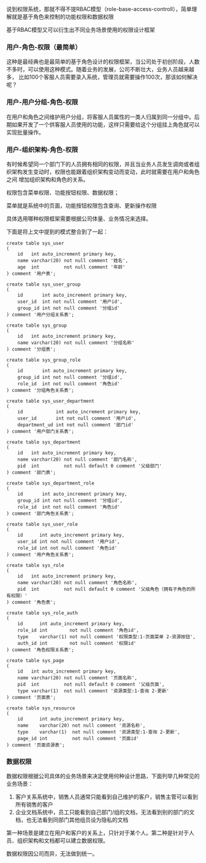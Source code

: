 说到权限系统，那就不得不提RBAC模型（role-base-access-controll），简单理解就是基于角色来控制的功能权限和数据权限

基于RBAC模型又可以衍生出不同业务场景使用的权限设计框架
### 用户-角色-权限（最简单）
这种是最经典也是最简单的基于角色设计的权限框架，当公司处于初创阶段，人数不多时，可以使用这种模式。随着业务的发展，公司不断壮大，业务人员越来越多，
比如100个客服人员需要录入系统，管理员就需要操作100次，那该如何解决呢？
### 用户-用户分组-角色-权限
在用户和角色之间维护用户分组，将客服人员属性的一类人归属到同一分组中。后期如果开发了一个供客服人员使用的功能，这样只需要给这个分组挂上角色就可以
实现批量操作。
### 用户-组织架构-角色-权限
有时候希望同一个部门下的人员拥有相同的权限，并且当业务人员发生调岗或者组织架构发生变动时，权限也能跟着组织架构变动而变动，此时就需要在用户和角色之间
增加组织架构和角色的关系。

权限包含菜单权限、功能按钮权限、数据权限；

菜单就是系统中的页面，功能按钮权限包含查询、更新操作权限

具体选用哪种权限框架需要根据公司体量、业务情况来选择。

下面是将上文中提到的模式整合到了一起：
````
create table sys_user
(
    id   int auto_increment primary key,
    name varchar(20) not null comment '姓名',
    age  int         not null comment '年龄'
) comment '用户表';

create table sys_user_group
(
    id       int auto_increment primary key,
    user_id  int not null comment '用户id',
    group_id int not null comment '分组id'
) comment '用户分组关系表';

create table sys_group
(
    id   int auto_increment primary key,
    name varchar(20) not null comment '分组名称'
) comment '分组表';

create table sys_group_role
(
    id       int auto_increment primary key,
    group_id int not null comment '分组id',
    role_id  int not null comment '角色id'
) comment '分组角色关系表';

create table sys_user_department
(
    id            int auto_increment primary key,
    user_id       int not null comment '用户id',
    department_ud int not null comment '部门id'
) comment '用户部门关系表';

create table sys_department
(
    id   int auto_increment primary key,
    name varchar(20) not null comment '部门名称',
    pid  int         not null default 0 comment '父级部门'
) comment '部门表';

create table sys_department_role
(
    id       int auto_increment primary key,
    group_id int not null comment '分组id',
    role_id  int not null comment '角色id'
) comment '部门角色关系表';

create table sys_user_role
(
    id      int auto_increment primary key,
    user_id int not null comment '用户id',
    role_id int not null comment '角色id'
) comment '用户角色关系表';

create table sys_role
(
    id   int auto_increment primary key,
    name varchar(20) not null comment '角色名称',
    pid  int         not null default 0 comment '父级角色（拥有子角色的所有权限）'
) comment '角色表';

create table sys_role_auth
(
    id      int auto_increment primary key,
    role_id int        not null comment '角色id',
    type    varchar(1) not null comment '权限类型:1-页面菜单 2-资源按钮',
    auth_id int        not null comment '权限id'
) comment '角色权限关系表';

create table sys_page
(
    id   int auto_increment primary key,
    name varchar(20) not null comment '页面名称',
    pid  int         not null default 0 comment '父级页面',
    type varchar(1)  not null comment '资源类型:1-查询 2-更新'
) comment '页面表';

create table sys_resource
(
    id      int auto_increment primary key,
    name    varchar(20) not null comment '资源名称',
    type    varchar(1)  not null comment '资源类型:1-查询 2-更新',
    page_id int         not null comment '页面id'
) comment '页面资源表';
````

### 数据权限
数据权限根据公司具体的业务场景来决定使用何种设计思路，下面列举几种常见的业务场景：
1. 客户关系系统中，销售人员通常只能看到自己维护的客户，销售主管可以看到所有销售的客户
2. 企业文档系统中，员工只能看到自己部门/组的文档，无法看到别的部门的文档，也无法看到同部门其他组员设为隐私的文档

第一种场景是建立在用户和客户的关系上，只针对于某个人。第二种是针对于人员、组织架构和文档都可以建立数据权限。

数据权限因公司而异，无法做到统一。